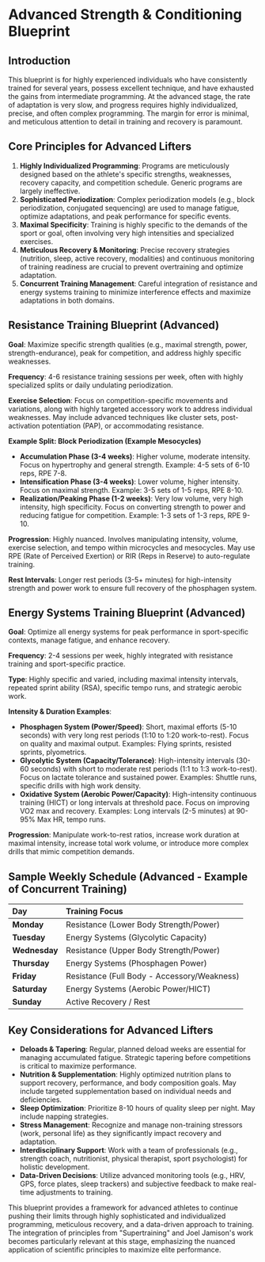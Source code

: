 # Advanced Strength & Conditioning Blueprint

## Introduction

This blueprint is for highly experienced individuals who have consistently trained for several years, possess excellent technique, and have exhausted the gains from intermediate programming. At the advanced stage, the rate of adaptation is very slow, and progress requires highly individualized, precise, and often complex programming. The margin for error is minimal, and meticulous attention to detail in training and recovery is paramount.

## Core Principles for Advanced Lifters

1.  **Highly Individualized Programming**: Programs are meticulously designed based on the athlete's specific strengths, weaknesses, recovery capacity, and competition schedule. Generic programs are largely ineffective.
2.  **Sophisticated Periodization**: Complex periodization models (e.g., block periodization, conjugated sequencing) are used to manage fatigue, optimize adaptations, and peak performance for specific events.
3.  **Maximal Specificity**: Training is highly specific to the demands of the sport or goal, often involving very high intensities and specialized exercises.
4.  **Meticulous Recovery & Monitoring**: Precise recovery strategies (nutrition, sleep, active recovery, modalities) and continuous monitoring of training readiness are crucial to prevent overtraining and optimize adaptation.
5.  **Concurrent Training Management**: Careful integration of resistance and energy systems training to minimize interference effects and maximize adaptations in both domains.

## Resistance Training Blueprint (Advanced)

**Goal**: Maximize specific strength qualities (e.g., maximal strength, power, strength-endurance), peak for competition, and address highly specific weaknesses.

**Frequency**: 4-6 resistance training sessions per week, often with highly specialized splits or daily undulating periodization.

**Exercise Selection**: Focus on competition-specific movements and variations, along with highly targeted accessory work to address individual weaknesses. May include advanced techniques like cluster sets, post-activation potentiation (PAP), or accommodating resistance.

**Example Split: Block Periodization (Example Mesocycles)**

*   **Accumulation Phase (3-4 weeks)**: Higher volume, moderate intensity. Focus on hypertrophy and general strength. Example: 4-5 sets of 6-10 reps, RPE 7-8.
*   **Intensification Phase (3-4 weeks)**: Lower volume, higher intensity. Focus on maximal strength. Example: 3-5 sets of 1-5 reps, RPE 8-10.
*   **Realization/Peaking Phase (1-2 weeks)**: Very low volume, very high intensity, high specificity. Focus on converting strength to power and reducing fatigue for competition. Example: 1-3 sets of 1-3 reps, RPE 9-10.

**Progression**: Highly nuanced. Involves manipulating intensity, volume, exercise selection, and tempo within microcycles and mesocycles. May use RPE (Rate of Perceived Exertion) or RIR (Reps in Reserve) to auto-regulate training.

**Rest Intervals**: Longer rest periods (3-5+ minutes) for high-intensity strength and power work to ensure full recovery of the phosphagen system.

## Energy Systems Training Blueprint (Advanced)

**Goal**: Optimize all energy systems for peak performance in sport-specific contexts, manage fatigue, and enhance recovery.

**Frequency**: 2-4 sessions per week, highly integrated with resistance training and sport-specific practice.

**Type**: Highly specific and varied, including maximal intensity intervals, repeated sprint ability (RSA), specific tempo runs, and strategic aerobic work.

**Intensity & Duration Examples**:

*   **Phosphagen System (Power/Speed)**: Short, maximal efforts (5-10 seconds) with very long rest periods (1:10 to 1:20 work-to-rest). Focus on quality and maximal output. Examples: Flying sprints, resisted sprints, plyometrics.
*   **Glycolytic System (Capacity/Tolerance)**: High-intensity intervals (30-60 seconds) with short to moderate rest periods (1:1 to 1:3 work-to-rest). Focus on lactate tolerance and sustained power. Examples: Shuttle runs, specific drills with high work density.
*   **Oxidative System (Aerobic Power/Capacity)**: High-intensity continuous training (HICT) or long intervals at threshold pace. Focus on improving VO2 max and recovery. Examples: Long intervals (2-5 minutes) at 90-95% Max HR, tempo runs.

**Progression**: Manipulate work-to-rest ratios, increase work duration at maximal intensity, increase total work volume, or introduce more complex drills that mimic competition demands.

## Sample Weekly Schedule (Advanced - Example of Concurrent Training)

| Day       | Training Focus                               |
| :-------- | :------------------------------------------- |
| **Monday**  | Resistance (Lower Body Strength/Power)       |
| **Tuesday** | Energy Systems (Glycolytic Capacity)         |
| **Wednesday** | Resistance (Upper Body Strength/Power)       |
| **Thursday**| Energy Systems (Phosphagen Power)            |
| **Friday**  | Resistance (Full Body - Accessory/Weakness)  |
| **Saturday**| Energy Systems (Aerobic Power/HICT)          |
| **Sunday**  | Active Recovery / Rest                       |

## Key Considerations for Advanced Lifters

*   **Deloads & Tapering**: Regular, planned deload weeks are essential for managing accumulated fatigue. Strategic tapering before competitions is critical to maximize performance.
*   **Nutrition & Supplementation**: Highly optimized nutrition plans to support recovery, performance, and body composition goals. May include targeted supplementation based on individual needs and deficiencies.
*   **Sleep Optimization**: Prioritize 8-10 hours of quality sleep per night. May include napping strategies.
*   **Stress Management**: Recognize and manage non-training stressors (work, personal life) as they significantly impact recovery and adaptation.
*   **Interdisciplinary Support**: Work with a team of professionals (e.g., strength coach, nutritionist, physical therapist, sport psychologist) for holistic development.
*   **Data-Driven Decisions**: Utilize advanced monitoring tools (e.g., HRV, GPS, force plates, sleep trackers) and subjective feedback to make real-time adjustments to training.

This blueprint provides a framework for advanced athletes to continue pushing their limits through highly sophisticated and individualized programming, meticulous recovery, and a data-driven approach to training. The integration of principles from "Supertraining" and Joel Jamison's work becomes particularly relevant at this stage, emphasizing the nuanced application of scientific principles to maximize elite performance.

